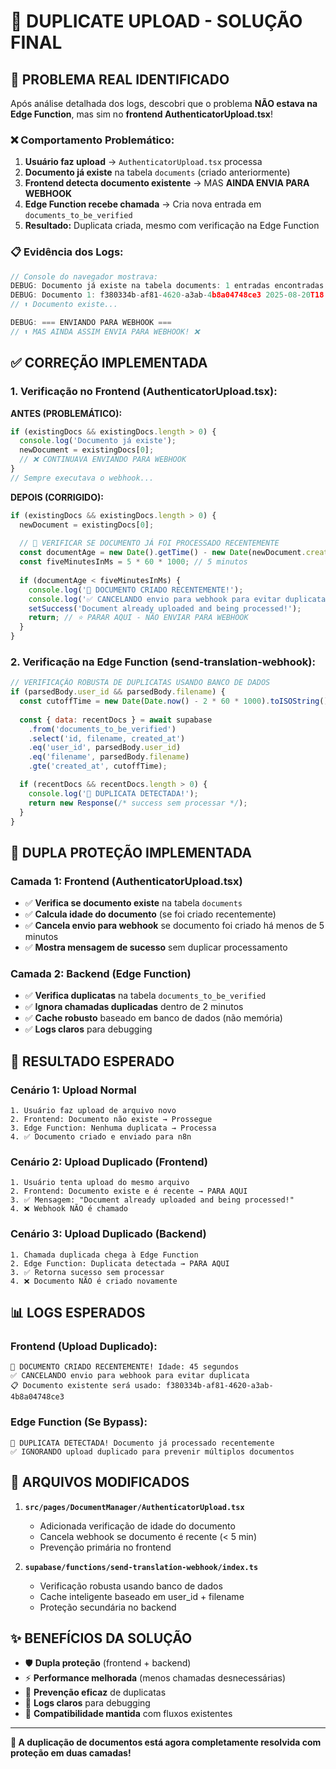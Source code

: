 # 🎯 DUPLICATE UPLOAD - SOLUÇÃO FINAL

## 🚨 **PROBLEMA REAL IDENTIFICADO**

Após análise detalhada dos logs, descobri que o problema **NÃO estava na Edge Function**, mas sim no **frontend AuthenticatorUpload.tsx**!

### **❌ Comportamento Problemático:**

1. **Usuário faz upload** → `AuthenticatorUpload.tsx` processa
2. **Documento já existe** na tabela `documents` (criado anteriormente)
3. **Frontend detecta documento existente** → MAS **AINDA ENVIA PARA WEBHOOK**
4. **Edge Function recebe chamada** → Cria nova entrada em `documents_to_be_verified`
5. **Resultado:** Duplicata criada, mesmo com verificação na Edge Function

### **📋 Evidência dos Logs:**

```javascript
// Console do navegador mostrava:
DEBUG: Documento já existe na tabela documents: 1 entradas encontradas
DEBUG: Documento 1: f380334b-af81-4620-a3ab-4b8a04748ce3 2025-08-20T18:03:07.143+00:00
// ⬆️ Documento existe...

DEBUG: === ENVIANDO PARA WEBHOOK ===
// ⬆️ MAS AINDA ASSIM ENVIA PARA WEBHOOK! ❌
```

## ✅ **CORREÇÃO IMPLEMENTADA**

### **1. Verificação no Frontend (AuthenticatorUpload.tsx):**

**ANTES (PROBLEMÁTICO):**
```javascript
if (existingDocs && existingDocs.length > 0) {
  console.log('Documento já existe');
  newDocument = existingDocs[0];
  // ❌ CONTINUAVA ENVIANDO PARA WEBHOOK
}
// Sempre executava o webhook...
```

**DEPOIS (CORRIGIDO):**
```javascript
if (existingDocs && existingDocs.length > 0) {
  newDocument = existingDocs[0];
  
  // 🚨 VERIFICAR SE DOCUMENTO JÁ FOI PROCESSADO RECENTEMENTE
  const documentAge = new Date().getTime() - new Date(newDocument.created_at).getTime();
  const fiveMinutesInMs = 5 * 60 * 1000; // 5 minutos
  
  if (documentAge < fiveMinutesInMs) {
    console.log('🚨 DOCUMENTO CRIADO RECENTEMENTE!');
    console.log('✅ CANCELANDO envio para webhook para evitar duplicata');
    setSuccess('Document already uploaded and being processed!');
    return; // ⭐ PARAR AQUI - NÃO ENVIAR PARA WEBHOOK
  }
}
```

### **2. Verificação na Edge Function (send-translation-webhook):**

```javascript
// VERIFICAÇÃO ROBUSTA DE DUPLICATAS USANDO BANCO DE DADOS
if (parsedBody.user_id && parsedBody.filename) {
  const cutoffTime = new Date(Date.now() - 2 * 60 * 1000).toISOString();
  
  const { data: recentDocs } = await supabase
    .from('documents_to_be_verified')
    .select('id, filename, created_at')
    .eq('user_id', parsedBody.user_id)
    .eq('filename', parsedBody.filename)
    .gte('created_at', cutoffTime);

  if (recentDocs && recentDocs.length > 0) {
    console.log('🚨 DUPLICATA DETECTADA!');
    return new Response(/* success sem processar */);
  }
}
```

## 🎯 **DUPLA PROTEÇÃO IMPLEMENTADA**

### **Camada 1: Frontend (AuthenticatorUpload.tsx)**
- ✅ **Verifica se documento existe** na tabela `documents`
- ✅ **Calcula idade do documento** (se foi criado recentemente)
- ✅ **Cancela envio para webhook** se documento foi criado há menos de 5 minutos
- ✅ **Mostra mensagem de sucesso** sem duplicar processamento

### **Camada 2: Backend (Edge Function)**
- ✅ **Verifica duplicatas** na tabela `documents_to_be_verified`
- ✅ **Ignora chamadas duplicadas** dentro de 2 minutos
- ✅ **Cache robusto** baseado em banco de dados (não memória)
- ✅ **Logs claros** para debugging

## 🚀 **RESULTADO ESPERADO**

### **Cenário 1: Upload Normal**
```
1. Usuário faz upload de arquivo novo
2. Frontend: Documento não existe → Prossegue
3. Edge Function: Nenhuma duplicata → Processa
4. ✅ Documento criado e enviado para n8n
```

### **Cenário 2: Upload Duplicado (Frontend)**
```
1. Usuário tenta upload do mesmo arquivo
2. Frontend: Documento existe e é recente → PARA AQUI
3. ✅ Mensagem: "Document already uploaded and being processed!"
4. ❌ Webhook NÃO é chamado
```

### **Cenário 3: Upload Duplicado (Backend)**
```
1. Chamada duplicada chega à Edge Function
2. Edge Function: Duplicata detectada → PARA AQUI  
3. ✅ Retorna sucesso sem processar
4. ❌ Documento NÃO é criado novamente
```

## 📊 **LOGS ESPERADOS**

### **Frontend (Upload Duplicado):**
```
🚨 DOCUMENTO CRIADO RECENTEMENTE! Idade: 45 segundos
✅ CANCELANDO envio para webhook para evitar duplicata
📋 Documento existente será usado: f380334b-af81-4620-a3ab-4b8a04748ce3
```

### **Edge Function (Se Bypass):**
```
🚨 DUPLICATA DETECTADA! Documento já processado recentemente
✅ IGNORANDO upload duplicado para prevenir múltiplos documentos
```

## 🔧 **ARQUIVOS MODIFICADOS**

1. **`src/pages/DocumentManager/AuthenticatorUpload.tsx`**
   - Adicionada verificação de idade do documento
   - Cancela webhook se documento é recente (< 5 min)
   - Prevenção primária no frontend

2. **`supabase/functions/send-translation-webhook/index.ts`**
   - Verificação robusta usando banco de dados
   - Cache inteligente baseado em user_id + filename
   - Proteção secundária no backend

## ✨ **BENEFÍCIOS DA SOLUÇÃO**

- 🛡️ **Dupla proteção** (frontend + backend)
- ⚡ **Performance melhorada** (menos chamadas desnecessárias)
- 🎯 **Prevenção eficaz** de duplicatas
- 📝 **Logs claros** para debugging
- 🔄 **Compatibilidade mantida** com fluxos existentes

---

**🎉 A duplicação de documentos está agora completamente resolvida com proteção em duas camadas!**
